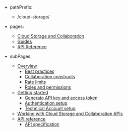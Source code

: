 - pathPrefix:

  - /cloud-storage/

- pages:

  - [Cloud Storage and Collaboration](./index.md)
  - [Guides](./guides/index.md)
  - [API Reference](./guides/api/index.md)

- subPages:
  - [Overview](./guides/index.md)
    - [Best practices](./guides/overview/bestpractices.md)
    - [Collaboration constructs](./guides/overview/constructs.md)
    - [Rate limits](./guides/overview/limits.md)
    - [Roles and permissions](./guides/overview/permissions.md)
  - [Getting started](./guides/getting-started/index.md)
    - [Generate API key and access token](./guides/getting-started/developer-console.md)
    - [Authentication setup](./guides/getting-started/authentication.md)
    - [Technical Account setup](./guides/getting-started/technical-account-setup.md)
  - [Working with Cloud Storage and Collaboration APIs](./guides/quick-start/index.md)
  - [API reference](./guides/api/index.md)
    - [API specification](./guides/api/specification.md)
